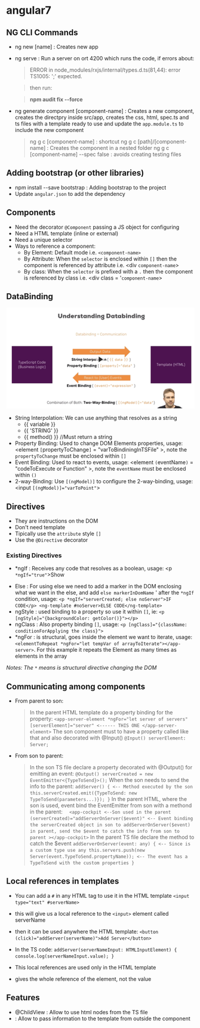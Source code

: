 # angular7

## NG CLI Commands

- ng new [name] :  Creates new app
- ng serve : Run a server on ort 4200 which runs the code, if errors about:
    > ERROR in node_modules/rxjs/internal/types.d.ts(81,44): error TS1005: ';' expected.
    
    > then run:

    > **npm audit fix --force**
    
- ng generate component [component-name] : Creates a new component, creates the directpry inside src/app, creates the 
css, html, spec.ts and ts files with a template ready to use and update the `app.module.ts` to include the new component
    > ng g c [component-name] : shortcut
    > ng g c [path]/[component-name] : Creates the component in a nested folder
    > ng g c [component-name] --spec false : avoids creating testing files
    

    
## Adding bootstrap (or other libraries)
 
- npm install --save bootstrap : Adding bootstrap to the project
- Update `angular.json` to add the dependency
 
## Components
 
- Need the decorator `@Component` passing a JS object for configuring
- Need a HTML template (inline or external)
- Need a unique selector
- Ways to reference a component:
  * By Element: Default mode i.e. `<component-name>`
  * By Attribute: When the `selector` is enclosed within `[]` then the component is referenced by attribute i.e. <div `component-name`>
  * By class: When the `selector` is prefixed with a `.` then the component is referenced by class i.e. <div class = '`component-name`>

## DataBinding

![image](imgs/DataBinding.png)

- String Interpolation: We can use anything that resolves as a string
  * {{ variable }}
  * {{ 'STRING' }}
  * {{ method() }} //Must return a string
- Property Binding: Used to change DOM Elements properties, usage: <element `[`propertyToChange`]` = "varToBindiningInTSFile" >, 
note the `propertyToChange` must be enclosed within `[]`
- Event Binding: Used to react to events, usage: <element `(`eventName`)` = "codeToExecute or Function" >, 
note the `eventName` must be enclosed within `()`
- 2-way-Binding: Use `[(ngModel)]` to configure the 2-way-binding, usage: <input `[(ngModel)]="varToPoint"`>

## Directives

- They are instructions on the DOM
- Don't need template
- Tipically use the `attribute` style `[]`
- Use the `@Directive` decorator

### Existing Directives

- *ngIf : Receives any code that resolves as a boolean, usage: <p `*ngIf="true"`>Show</p>
- Else : For using else we need to add a marker in the DOM enclosing what we want in the else, and add `else markerInDomName` '
after the `*ngIf` condition, usage: `<p *ngIf="serverCreated; else noServer">IF CODE</p>
    <ng-template #noServer>ELSE CODE</ng-template>`
- ngStyle : used binding to a property so use it within `[]`, ie: `<p [ngStyle]="{backgroundColor: getColor()}"></p>`
- ngClass : Also property binding `[]`, usage: `<p [ngClass]="{className: conditionForApplying the class}">`
- *ngFor :  is structural, goes inside the element we want to iterate, usage:
`<elementToRepeat *ngFor="let tempVar of arrayToIterate"></app-server>`. For this example it repeats the Element as 
many times as elements in the array

_Notes: The `*` means is structural directive changing the DOM_

## Communicating among components

- From parent to son:
  > In the parent HTML template do a property binding for the property:
  > `<app-server-element
    *ngFor="let server of servers"
    [serverElement]="server" <------ THIS ONE
    ></app-server-element>`
  > The son component must to have a property called like that and also decorated with @Input()
  > `@Input() serverElement: Server;`
- From son to parent:
  > In the son TS file declare a property decorated with @Output() for emitting an event:
  > `@Output() serverCreated = new EventEmitter<{TypeToSend}>();`
  > When the son needs to send the info to the parent:
  > `addServer() { <-- Method executed by the son
      this.serverCreated.emit({TypeToSend: new TypeToSend(parameters...)});
    }`
  > In the parent HTML, where the son is used, event bind the EventEmitter from son with a methond in the parent:
  > `  <app-cockpit <--Son used in the parent
         (serverCreated)="addServerOnServer($event)" <-- Event binding the serverCreated object in son to addServerOnServer($event) in parent, send the $event to catch the info from son to parent
       ></app-cockpit>` 
  > In the parent TS file declare the method to catch the $event
  > `addServerOnServer(event: any) { <-- Since is a custom type use any
      this.servers.push(new Server(event.TypeToSend.propertyName)); <-- The event has a TypeToSend with the custom properties
    }` 
  
## Local references in templates

- You can add a `#` in any HTML tag to use it in the HTML template
`<input type="text" #serverName>`

- this will give us a local reference to the `<input>` element called serverName

- then it can be used anywhere the HTML template:
`<button (click)="addServer(serverName)">Add Server</button>`

- In the TS code:
`addServer(serverNameInput: HTMLInputElement) {
  console.log(serverNameInput.value);
}`

- This local references are used only in the HTML template
- gives the whole reference of the element, not the value 

## Features

- @ChildView : Allow to use html nodes from the TS file
- <ng-content></ng-content> : Allow to pass information to the template from outside the component